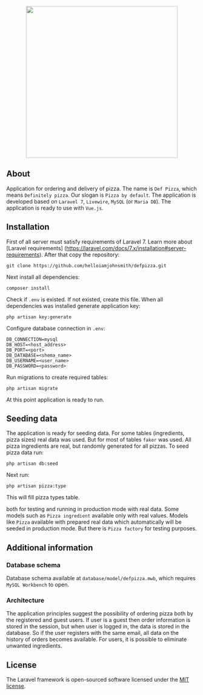 <p align="center"><img src="https://res.cloudinary.com/dtfbvvkyp/image/upload/v1566331377/laravel-logolockup-cmyk-red.svg" width="400"></p>

## About
Application for ordering and delivery of pizza. The name is `Def Pizza`, which means `Definitely pizza`. Our slogan is 
`Pizza by default`. The application is developed based on `Laravel 7`, `Livewire`, `MySQL` (or `Maria DB`).
 The application is ready to use with `Vue.js`.

## Installation
First of all server must satisfy requirements of Laravel 7. Learn more about [Laravel requirements] 
(https://laravel.com/docs/7.x/installation#server-requirements). After that copy the repository:

`git clone https://github.com/helloiamjohnsmith/defpizza.git`

Next install all dependencies:

`composer install`

Check if `.env` is existed. If not existed, create this file. When all dependencies was installed generate application key:

`php artisan key:generate`
  
Configure database connection in `.env`:
```
DB_CONNECTION=mysql
DB_HOST=<host_address>
DB_PORT=<port>
DB_DATABASE=<shema_name>
DB_USERNAME=<user_name>
DB_PASSWORD=<password>
```

Run migrations to create required tables:

`php artisan migrate`

At this point application is ready to run. 

## Seeding data
The application is ready for seeding data. For some tables (ingredients, pizza sizes) real data was used. 
But for most of tables `faker` was used. All pizza ingredients are real, but randomly generated for all pizzas. To seed 
pizza data run:

`php artisan db:seed`

Next run:

`php artisan pizza:type`

This will fill pizza types table.

both for testing and running in production mode with real data. Some models such as 
`Pizza ingredient` available only with real values. Models like ``Pizza`` available with prepared real data which 
automatically will be seeded in production mode. But there is ``Pizza factory`` for testing purposes.

## Additional information

### Database schema
Database schema available at `database/model/defpizza.mwb`, which requires `MySQL Workbench` to open.

### Architecture
The application principles suggest the possibility of ordering pizza both by the registered and guest users. If user 
is a guest then order information is stored in the session, but when user is logged in, the data is stored in the database. 
So if the user registers with the same email, all data on the history of orders becomes available.
For users, it is possible to eliminate unwanted ingredients.

## License
The Laravel framework is open-sourced software licensed under the [MIT license](https://opensource.org/licenses/MIT).
